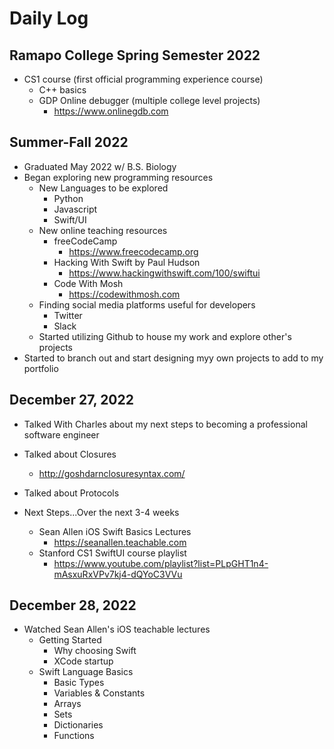 # Daily Log

## Ramapo College Spring Semester 2022
- CS1 course (first official programming experience course)
  - C++ basics 
  - GDP Online debugger (multiple college level projects)
    - https://www.onlinegdb.com 
  
## Summer-Fall 2022
- Graduated May 2022 w/ B.S. Biology
- Began exploring new programming resources
  - New Languages to be explored
    - Python 
    - Javascript
    - Swift/UI
  - New online teaching resources
    - freeCodeCamp
      - https://www.freecodecamp.org
    - Hacking With Swift by Paul Hudson
      - https://www.hackingwithswift.com/100/swiftui
    - Code With Mosh
      - https://codewithmosh.com
  - Finding social media platforms useful for developers
    - Twitter
    - Slack
  - Started utilizing Github to house my work and explore other's projects
- Started to branch out and start designing myy own projects to add to my portfolio

## December 27, 2022
- Talked With Charles about my next steps to becoming a professional software engineer
- Talked about Closures
  - http://goshdarnclosuresyntax.com/
- Talked about Protocols

- Next Steps...Over the next 3-4 weeks
  - Sean Allen iOS Swift Basics Lectures
    - https://seanallen.teachable.com
  - Stanford CS1 SwiftUI course playlist
    - https://www.youtube.com/playlist?list=PLpGHT1n4-mAsxuRxVPv7kj4-dQYoC3VVu
   
## December 28, 2022

- Watched Sean Allen's iOS teachable lectures
  - Getting Started
    - Why choosing Swift
    - XCode startup
  - Swift Language Basics
    - Basic Types
    - Variables & Constants
    - Arrays
    - Sets
    - Dictionaries
    - Functions
